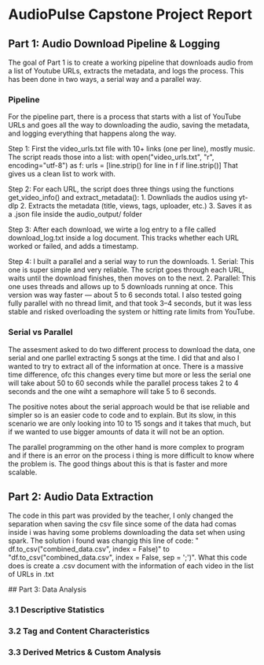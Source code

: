 # AudioPulse Capstone Project Report

## Part 1: Audio Download Pipeline & Logging
The goal of Part 1 is to create a working pipeline that downloads audio from a list of Youtube URLs, extracts the metadata, and logs the process. This has been done in two ways, a serial way and a parallel way. 

### Pipeline
For the pipeline part, there is a process that starts with a list of YouTube URLs and goes all the way to downloading the audio, saving the metadata, and logging everything that happens along the way.

Step 1: First the video_urls.txt file with 10+ links (one per line), mostly music. The script reads those into a list:
with open("video_urls.txt", "r", encoding="utf-8") as f:
    urls = [line.strip() for line in f if line.strip()]
That gives us a clean list to work with.

Step 2: For each URL, the script does three things using the functions get_video_info() and extract_metadata():
    1. Downliads the audios using yt-dlp
    2. Extracts the metadata (title, views, tags, uploader, etc.)
    3. Saves it as a .json file inside the audio_output/ folder

Step 3: After each download, we wirte a log entry to a file called download_log.txt inside a log document. This tracks whether each URL worked or failed, and adds a timestamp.

Step 4: I built a parallel and a serial way to run the downloads. 
    1. Serial: This one is super simple and very reliable. The script goes through each URL, waits until the download finishes, then moves on to the next.
    2. Parallel: This one uses threads and allows up to 5 downloads running at once. This version was way faster — about 5 to 6 seconds total. I also tested going fully parallel with no thread limit, and that took 3–4 seconds, but it was less stable and risked overloading the system or hitting rate limits from YouTube.


### Serial vs Parallel
The assesment asked to do two different process to download the data, one serial and one parllel extracting 5 songs at the time. I did that and also I wanted to try to extract all of the information at once. 
There is a massive time difference, ofc this changes every time but more or less the serial one will take about 50 to 60 seconds while the parallel process takes 2 to 4 seconds and the one wiht a semaphore will take 5 to 6 seconds. 

The positive notes about the serial approach would be that ise reliable and simpler so is an easier code to code and to explain. But its slow, in this scenario we are only looking into 10 to 15 songs and it takes that much, but if we wanted to use bigger amounts of data it will not be an option.

The parallel programming on the other hand is more complex to program and if there is an error on the process i thing is more difficult to know where the problem is. The good things about this is that is faster and more scalable.

## Part 2: Audio Data Extraction
The code in this part was provided by the teacher, I only changed the separation when saving the csv file since some of the data had comas inside i was having some problems downloading the data set when using spark. The solution i found was changig this line of code: " df.to_csv("combined_data.csv", index = False)" to  "df.to_csv("combined_data.csv", index = False, sep = ';')".
What this code does is create a .csv document with the information of each video in the list of URLs in .txt

## Part 3: Data Analysis
### 3.1 Descriptive Statistics
### 3.2 Tag and Content Characteristics
### 3.3 Derived Metrics & Custom Analysis


